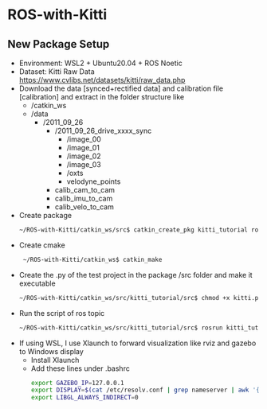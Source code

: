 # ROS-with-Kitti
 ## New Package Setup
 - Environment: WSL2 + Ubuntu20.04 + ROS Noetic
 - Dataset: Kitti Raw Data https://www.cvlibs.net/datasets/kitti/raw_data.php
 - Download the data [synced+rectified data] and calibration file [calibration] and extract in the folder structure like
   - /catkin_ws
   - /data
     - /2011_09_26
       - /2011_09_26_drive_xxxx_sync
         - /image_00
         - /image_01
         - /image_02
         - /image_03
         - /oxts
         - velodyne_points
       - calib_cam_to_cam
       - calib_imu_to_cam
       - calib_velo_to_cam
- Create package 
    ```bash
    ~/ROS-with-Kitti/catkin_ws/src$ catkin_create_pkg kitti_tutorial rospy
    ```
- Create cmake
    ```bash
     ~/ROS-with-Kitti/catkin_ws$ catkin_make
    ```
- Create the .py of the test project in the package /src folder and make it executable
    ```bash
    ~/ROS-with-Kitti/catkin_ws/src/kitti_tutorial/src$ chmod +x kitti.py
    ```
- Run the script of ros topic
    ```bash
    ~/ROS-with-Kitti/catkin_ws/src/kitti_tutorial/src$ rosrun kitti_tutorial kitti.py
    ```
- If using WSL, I use Xlaunch to forward visualization like rviz and gazebo to Windows display
  - Install Xlaunch
  - Add these lines under .bashrc
    ```bash
    export GAZEBO_IP=127.0.0.1
    export DISPLAY=$(cat /etc/resolv.conf | grep nameserver | awk '{print $2}'):0
    export LIBGL_ALWAYS_INDIRECT=0
    ```
